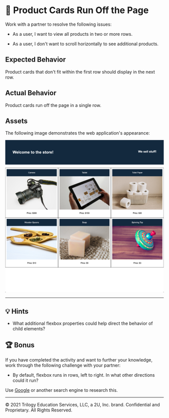 # 🐛 Product Cards Run Off the Page

Work with a partner to resolve the following issues:

* As a user, I want to view all products in two or more rows.

* As a user, I don't want to scroll horizontally to see additional products.

## Expected Behavior

Product cards that don't fit within the first row should display in the next row.

## Actual Behavior

Product cards run off the page in a single row.

## Assets

The following image demonstrates the web application's appearance:

![In an online store's webpage, products are spread over two stacked rows of three cards each.](./Images/01-product-grid.png)

---

## 💡 Hints

* What additional flexbox properties could help direct the behavior of child elements?

## 🏆 Bonus

If you have completed the activity and want to further your knowledge, work through the following challenge with your partner:

* By default, flexbox runs in rows, left to right. In what other directions could it run?

Use [Google](https://www.google.com) or another search engine to research this.

---
© 2021 Trilogy Education Services, LLC, a 2U, Inc. brand. Confidential and Proprietary. All Rights Reserved.
